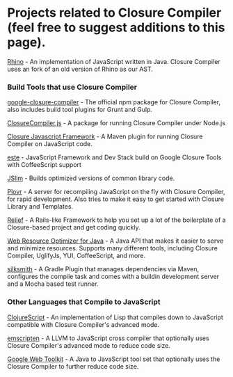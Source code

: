 # Projects related to Closure Compiler (feel free to suggest additions to this page).

[Rhino](http://www.mozilla.org/rhino/) - An implementation of JavaScript written in Java. Closure Compiler uses an fork of an old version of Rhino as our AST.

### Build Tools that use Closure Compiler
[google-closure-compiler](https://github.com/ChadKillingsworth/closure-compiler-npm) - The official npm package for Closure Compiler, also includes build tool plugins for Grunt and Gulp.

[ClosureCompiler.js](https://github.com/dcodeIO/ClosureCompiler.js) - A package for running Closure Compiler under Node.js

[Closure Javascript Framework](https://github.com/jlgrock/ClosureJavascriptFramework) - A Maven plugin for running Closure Compiler on JavaScript code.

[este](https://github.com/Steida/este) - JavaScript Framework and Dev Stack build on Google Closure Tools with CoffeeScript support

[JSlim](https://github.com/zgrossbart/jslim) - Builds optimized versions of common library code.

[Plovr](http://plovr.com/) - A server for recompiling JavaScript on the fly with Closure Compiler, for rapid development. Also tries to make it easy to get started with Closure Library and Templates.

[Relief](http://code.google.com/p/relief/) - A Rails-like Framework to help you set up a lot of the boilerplate of a Closure-based project and get coding quickly.

[Web Resource Optimizer for Java](http://code.google.com/p/wro4j/) - A Java API that makes it easier to serve and minimize resources. Supports many different tools, including Closure Compiler, UglifyJs, YUI, CoffeeScript, and more.

[silksmith](https://github.com/silksmith/silksmith) - A Gradle Plugin that manages dependencies via Maven, configures the compile task and comes with a buildin development server and a Mocha based test runner.

### Other Languages that Compile to JavaScript

[ClojureScript](https://github.com/clojure/clojurescript) - An implementation of Lisp that compiles down to JavaScript compatible with Closure Compiler's advanced mode.

[emscripten](https://github.com/kripken/emscripten) - A LLVM to JavaScript cross compiler that optionally uses Closure Compiler's advanced mode to reduce code size.

[Google Web Toolkit](https://developers.google.com/web-toolkit/) - A Java to JavaScript tool set that optionally uses the Closure Compiler to further reduce code size.
